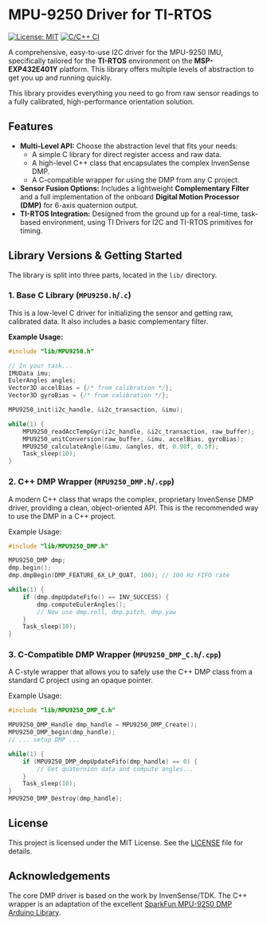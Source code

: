 # MPU-9250 Driver for TI-RTOS

[![License: MIT](https://img.shields.io/badge/License-MIT-yellow.svg)](https://opensource.org/licenses/MIT)
[![C/C++ CI](https://github.com/Bubi2001/MPU9250_MSP-EXP432E401Y/actions/workflows/build_and_lint.yml/badge.svg?branch=main)](https://github.com/Bubi2001/MPU9250_MSP-EXP432E401Y/actions/workflows/build_and_lint.yml)

A comprehensive, easy-to-use I2C driver for the MPU-9250 IMU, specifically tailored for the **TI-RTOS** environment on the **MSP-EXP432E401Y** platform. This library offers multiple levels of abstraction to get you up and running quickly.

This library provides everything you need to go from raw sensor readings to a fully calibrated, high-performance orientation solution.

## Features

- **Multi-Level API:** Choose the abstraction level that fits your needs:
  - A simple C library for direct register access and raw data.
  - A high-level C++ class that encapsulates the complex InvenSense DMP.
  - A C-compatible wrapper for using the DMP from any C project.
- **Sensor Fusion Options:** Includes a lightweight **Complementary Filter** and a full implementation of the onboard **Digital Motion Processor (DMP)** for 6-axis quaternion output.
- **TI-RTOS Integration:** Designed from the ground up for a real-time, task-based environment, using TI Drivers for I2C and TI-RTOS primitives for timing.

## Library Versions & Getting Started

The library is split into three parts, located in the `lib/` directory.

### 1. Base C Library (`MPU9250.h`/`.c`)

This is a low-level C driver for initializing the sensor and getting raw, calibrated data. It also includes a basic complementary filter.

**Example Usage:**

```c
#include "lib/MPU9250.h"

// In your task...
IMUData imu;
EulerAngles angles;
Vector3D accelBias = {/* from calibration */};
Vector3D gyroBias = {/* from calibration */};

MPU9250_init(i2c_handle, &i2c_transaction, &imu);

while(1) {
    MPU9250_readAccTempGyr(i2c_handle, &i2c_transaction, raw_buffer);
    MPU9250_unitConversion(raw_buffer, &imu, accelBias, gyroBias);
    MPU9250_calculateAngle(&imu, &angles, dt, 0.98f, 0.5f);
    Task_sleep(10);
}
```

### 2. C++ DMP Wrapper (`MPU9250_DMP.h`/`.cpp`)

A modern C++ class that wraps the complex, proprietary InvenSense DMP driver, providing a clean, object-oriented API. This is the recommended way to use the DMP in a C++ project.

Example Usage:

```cpp
#include "lib/MPU9250_DMP.h"

MPU9250_DMP dmp;
dmp.begin();
dmp.dmpBegin(DMP_FEATURE_6X_LP_QUAT, 100); // 100 Hz FIFO rate

while(1) {
    if (dmp.dmpUpdateFifo() == INV_SUCCESS) {
        dmp.computeEulerAngles();
        // Now use dmp.roll, dmp.pitch, dmp.yaw
    }
    Task_sleep(10);
}
```

### 3. C-Compatible DMP Wrapper (`MPU9250_DMP_C.h`/`.cpp`)

A C-style wrapper that allows you to safely use the C++ DMP class from a standard C project using an opaque pointer.

Example Usage:

```c
#include "lib/MPU9250_DMP_C.h"

MPU9250_DMP_Handle dmp_handle = MPU9250_DMP_Create();
MPU9250_DMP_begin(dmp_handle);
// ... setup DMP ...

while(1) {
    if (MPU9250_DMP_dmpUpdateFifo(dmp_handle) == 0) {
        // Get quaternion data and compute angles...
    }
    Task_sleep(10);
}
MPU9250_DMP_Destroy(dmp_handle);
```

## License

This project is licensed under the MIT License. See the [LICENSE](LICENSE) file for details.

## Acknowledgements

The core DMP driver is based on the work by InvenSense/TDK.
The C++ wrapper is an adaptation of the excellent [SparkFun MPU-9250 DMP Arduino Library](https://github.com/sparkfun/SparkFun_MPU-9250-DMP_Arduino_Library).

